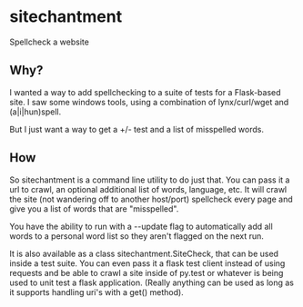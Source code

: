 # sitechantment
Spellcheck a website

## Why?

I wanted a way to add spellchecking to a suite of tests for a Flask-based
site.  I saw some windows tools, using a combination of lynx/curl/wget and
(a|i|hun)spell.

But I just want a way to get a +/- test and a list of misspelled words.

## How

So sitechantment is a command line utility to do just that.  You can pass it a url
to crawl, an optional additional list of words, language, etc.  It will crawl the
site (not wandering off to another host/port) spellcheck every page and give you a
list of words that are "misspelled". 

You have the ability to run with a --update flag to automatically add all words to
a personal word list so they aren't flagged on the next run.

It is also available as a class sitechantment.SiteCheck, that can be used inside a 
test suite.  You can even pass it a flask test client instead of using requests
and be able to crawl a site inside of py.test or whatever is being used to unit
test a flask application.  (Really anything can be used as long as it supports
handling uri's with a get() method).
